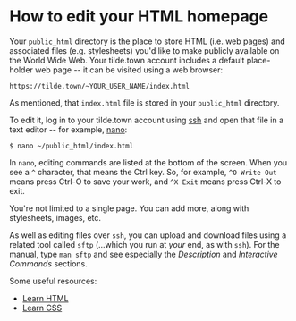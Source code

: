 # How to edit your HTML homepage

Your `public_html` directory is the place to store HTML (i.e. web pages) and associated files (e.g. stylesheets) you'd like to make publicly available on the World Wide Web. Your tilde.town account includes a default place-holder web page -- it can be visited using a web browser:

`https://tilde.town/~YOUR_USER_NAME/index.html`

As mentioned, that `index.html` file is stored in your `public_html` directory.

To edit it, log in to your tilde.town account using [ssh](https://tilde.town/wiki/getting-started/ssh.html) and open that file in a text editor -- for example, [nano](https://tilde.town/wiki/learn/editors/nano.html):

```
$ nano ~/public_html/index.html
```

In `nano`, editing commands are listed at the bottom of the screen. When you see a `^` character, that means the Ctrl key. So, for example, `^O Write Out` means press Ctrl-O to save your work, and `^X Exit` means press Ctrl-X to exit.

You're not limited to a single page. You can add more, along with stylesheets, images, etc.

As well as editing files over `ssh`, you can upload and download files using a related tool called `sftp` (...which you run at _your_ end, as with `ssh`). For the manual, type `man sftp` and see especially the _Description_ and _Interactive Commands_ sections.

Some useful resources:

* [Learn HTML](https://www.w3schools.com/)
* [Learn CSS](https://www.w3schools.com/css/default.asp)

